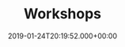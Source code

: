 ---
title: Workshops
date: 2019-01-24T20:19:52.000+00:00
category: Outreach
src: ../resources/images/undraw_designer.svg
weight: "1"
icon: users2

---